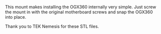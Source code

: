 This mount makes installing the OGX360 internally very simple. Just screw the mount in with the original motherboard screws and snap the OGX360 into place.

Thank you to TEK Nemesis for these STL files.
